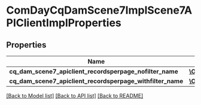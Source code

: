 # ComDayCqDamScene7ImplScene7APIClientImplProperties

## Properties
Name | Type | Description | Notes
------------ | ------------- | ------------- | -------------
**cq_dam_scene7_apiclient_recordsperpage_nofilter_name** | [**\OpenAPI\Client\Model\ConfigNodePropertyInteger**](ConfigNodePropertyInteger.md) |  | [optional] 
**cq_dam_scene7_apiclient_recordsperpage_withfilter_name** | [**\OpenAPI\Client\Model\ConfigNodePropertyInteger**](ConfigNodePropertyInteger.md) |  | [optional] 

[[Back to Model list]](../README.md#documentation-for-models) [[Back to API list]](../README.md#documentation-for-api-endpoints) [[Back to README]](../README.md)


